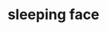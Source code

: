 ---
layout: smileys&emotion
title: sleeping face
emoji: sleeping_face
permalink: 😴.html
image: assets/img/3moji/sleeping_face.png
---